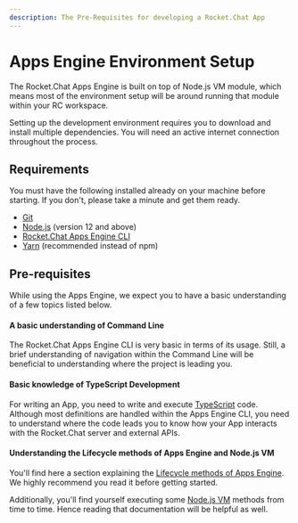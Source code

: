 ```yaml
---
description: The Pre-Requisites for developing a Rocket.Chat App
---
```


# Apps Engine Environment Setup

The Rocket.Chat Apps Engine is built on top of Node.js VM module, which means most of the environment setup will be around running that module within your RC workspace.

Setting up the development environment requires you to download and install multiple dependencies. You will need an active internet connection throughout the process.

## Requirements

You must have the following installed already on your machine before starting. If you don't, please take a minute and get them ready.&#x20;

* [Git](http://git-scm.com/book/en/v2/Getting-Started-Installing-Git)
* [Node.js](https://nodejs.org) (version 12 and above)
* [Rocket.Chat Apps Engine CLI](../getting-started/rocket.chat-app-engine-cli.md#installation)
* [Yarn](http://yarnpkg.com/)  (recommended instead of npm)

## Pre-requisites

While using the Apps Engine, we expect you to have a basic understanding of a few topics listed below.

#### A basic understanding of Command Line

The Rocket.Chat Apps Engine CLI is very basic in terms of its usage. Still, a brief understanding of navigation within the Command Line will be beneficial to understanding where the project is leading you.

#### Basic knowledge of TypeScript Development

For writing an App, you need to write and execute [TypeScript](https://www.typescriptlang.org/) code. Although most definitions are handled within the Apps Engine CLI, you need to understand where the code leads you to know how your App interacts with the Rocket.Chat server and external APIs.

#### Understanding the Lifecycle methods of Apps Engine and Node.js VM

You'll find here a section explaining the [Lifecycle methods of Apps Engine](../getting-started/understanding-app-lifecycle.md#introduction). We highly recommend you read it before getting started.&#x20;

Additionally, you'll find yourself executing some [Node.js VM](https://nodejs.org/api/vm.html) methods from time to time. Hence reading that documentation will be helpful as well.

